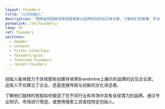 ```yaml
---
layout: founders
title: "认识创始人"
description: "探索金砖国家及其他国家新兴品牌背后的远见卓识者，了解他们的故事、专业知识以及他们创建的品牌。"
permalink: /zh/founders/
lang: zh
ref: founders
sections:
  - header
  - content
  - filter-interface
  - founders-grid
  - featured-founders
  - recent-founders
---
```


创始人板块致力于庆祝那些创建并培育Brandmine上展示的品牌的远见企业家。这些人不仅建立了企业，还是连接传统与创新的文化讲述者。

了解他们独特的旅程如何塑造了在不同行业和市场中具有全球潜力的品牌。通过专业知识、市场进行筛选，或使用搜索工具查找特定创始人。
